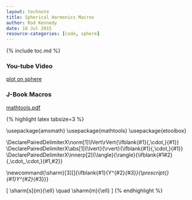 ```yaml
---
layout: technote
title: Spherical Harmonics Macros
author: Rod Kennedy
date: 18 Jul 2015
resource-categories: [code, sphere]
---
```


{% include toc.md %}

### You-tube Video

[plot on sphere](https://www.youtube.com/watch?v=NB6rDT4ycVY)

### J-Book Macros

[mathtools.pdf](http://texdoc.net/texmf-dist/doc/latex/mathtools/mathtools.pdf)

{% highlight latex tabsize=3 %}

\usepackage{amsmath}
\usepackage{mathtools}
\usepackage{etoolbox}

\DeclarePairedDelimiterX\norm[1]\lVert\rVert{\ifblank{#1}{\,\cdot\,}{#1}}
\DeclarePairedDelimiterX\abs[1]{\lvert}{\rvert}{\ifblank{#1}{\,\cdot\,}{#1}}
\DeclarePairedDelimiterX\innerp[2]{\langle}{\rangle}{\ifblank{#1#2}{\,\cdot\,,\cdot\,}{#1,#2}}

\newcommand{\sharm}[3][]{\ifblank{#1}{Y^{#2}_{#3}}{\prescript{}{#1}Y^{#2}_{#3}}}

\[
	\sharm[s]{m}{\ell} \quad \sharm{m}{\ell}
\]
{% endhighlight %}
